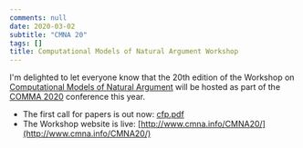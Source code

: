 ```yaml
---
comments: null
date: 2020-03-02
subtitle: "CMNA 20"
tags: []
title: Computational Models of Natural Argument Workshop
---
```

I'm delighted to let everyone know that the 20th edition of the Workshop on [Computational Models of Natural Argument](http://www.cmna.info/CMNA20/) will be hosted as part of the [COMMA 2020](https://comma2020.dmi.unipg.it/) conference this year.

* The first call for papers is out now: [cfp.pdf](http://arg.napier.ac.uk/events/cmna/assets/cfp/cfp.pdf)
* The Workshop website is live: [http://www.cmna.info/CMNA20/](http://www.cmna.info/CMNA20/)


